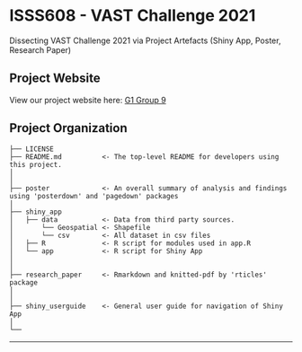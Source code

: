 # ISSS608 - VAST Challenge 2021  
Dissecting VAST Challenge 2021 via Project Artefacts (Shiny App, Poster, Research Paper)

Project Website
------------
View our project website here: [G1 Group 9](https://isss608-g1-t9.netlify.app/)

Project Organization
------------

    ├── LICENSE
    ├── README.md          <- The top-level README for developers using this project.
    │
    │
    ├── poster             <- An overall summary of analysis and findings using 'posterdown' and 'pagedown' packages
    │
    ├── shiny_app
    │   ├── data           <- Data from third party sources.
    │       └── Geospatial <- Shapefile
    │       └── csv        <- All dataset in csv files
    │   ├── R              <- R script for modules used in app.R
    │   └── app            <- R script for Shiny App
    │
    │
    ├── research_paper     <- Rmarkdown and knitted-pdf by 'rticles' package
    │
    │
    ├── shiny_userguide    <- General user guide for navigation of Shiny App
    │
    └── 


--------
